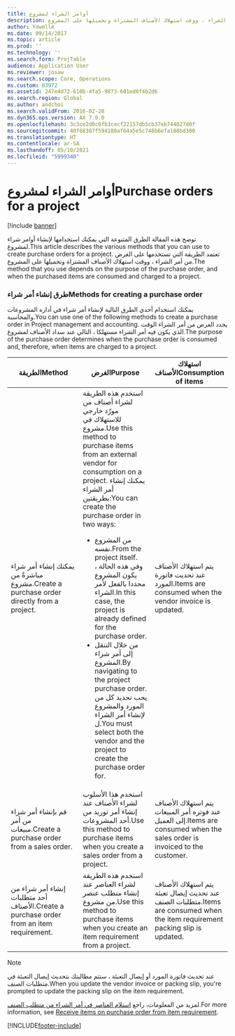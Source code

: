 ```yaml
---
title: أوامر الشراء لمشروع
description: توضح هذه المقالة الطرق المتنوعة التي يمكنك استخدامها لإنشاء أوامر شراء لمشروع. تعتمد الطريقة التي تستخدمها على الغرض من أمر الشراء ، ووقت استهلاك الأصناف المشتراة وتحميلها على المشروع.
author: Yowelle
ms.date: 09/14/2017
ms.topic: article
ms.prod: ''
ms.technology: ''
ms.search.form: ProjTable
audience: Application User
ms.reviewer: josaw
ms.search.scope: Core, Operations
ms.custom: 83972
ms.assetid: 247e4d72-610b-4fa5-9873-601ed0f4b2d6
ms.search.region: Global
ms.author: andchoi
ms.search.validFrom: 2016-02-28
ms.dyn365.ops.version: AX 7.0.0
ms.openlocfilehash: 3c3ce2d0c0fb3cecf22157db5cb37eb744027d0f
ms.sourcegitcommit: 40f68387f594180af64a5e5c748b6efa188bd300
ms.translationtype: HT
ms.contentlocale: ar-SA
ms.lasthandoff: 05/10/2021
ms.locfileid: "5999340"
---
```

# <a name="purchase-orders-for-a-project"></a><span data-ttu-id="15f58-104">أوامر الشراء لمشروع</span><span class="sxs-lookup"><span data-stu-id="15f58-104">Purchase orders for a project</span></span>

[!include [banner](../includes/banner.md)]

<span data-ttu-id="15f58-105">توضح هذه المقالة الطرق المتنوعة التي يمكنك استخدامها لإنشاء أوامر شراء لمشروع.</span><span class="sxs-lookup"><span data-stu-id="15f58-105">This article describes the various methods that you can use to create purchase orders for a project.</span></span> <span data-ttu-id="15f58-106">تعتمد الطريقة التي تستخدمها على الغرض من أمر الشراء ، ووقت استهلاك الأصناف المشتراة وتحميلها على المشروع.</span><span class="sxs-lookup"><span data-stu-id="15f58-106">The method that you use depends on the purpose of the purchase order, and when the purchased items are consumed and charged to a project.</span></span>

### <a name="methods-for-creating-a-purchase-order"></a><span data-ttu-id="15f58-107">طرق إنشاء أمر شراء</span><span class="sxs-lookup"><span data-stu-id="15f58-107">Methods for creating a purchase order</span></span>

<span data-ttu-id="15f58-108">يمكنك استخدام أحدي الطرق التالية لإنشاء أمر شراء في أداره المشروعات والمحاسبة.</span><span class="sxs-lookup"><span data-stu-id="15f58-108">You can use one of the following methods to create a purchase order in Project management and accounting.</span></span> <span data-ttu-id="15f58-109">يحدد الغرض من أمر الشراء الوقت الذي يكون فيه أمر الشراء مستهلكا ، التالي عند سداد الأصناف لمشروع.</span><span class="sxs-lookup"><span data-stu-id="15f58-109">The purpose of the purchase order determines when the purchase order is consumed and, therefore, when items are charged to a project.</span></span>

<table>
<colgroup>
<col width="33%" />
<col width="33%" />
<col width="33%" />
</colgroup>
<thead>
<tr class="header">
<th><span data-ttu-id="15f58-110">الطريقة</span><span class="sxs-lookup"><span data-stu-id="15f58-110">Method</span></span></th>
<th><span data-ttu-id="15f58-111">الغرض</span><span class="sxs-lookup"><span data-stu-id="15f58-111">Purpose</span></span></th>
<th><span data-ttu-id="15f58-112">استهلاك الأصناف</span><span class="sxs-lookup"><span data-stu-id="15f58-112">Consumption of items</span></span></th>
</tr>
</thead>
<tbody>
<tr class="odd">
<td><span data-ttu-id="15f58-113">يمكنك إنشاء أمر شراء مباشرةً من مشروع.</span><span class="sxs-lookup"><span data-stu-id="15f58-113">Create a purchase order directly from a project.</span></span></td>
<td><span data-ttu-id="15f58-114">استخدم هذه الطريقة لشراء أصناف من مورّد خارجي للاستهلاك في مشروع.</span><span class="sxs-lookup"><span data-stu-id="15f58-114">Use this method to purchase items from an external vendor for consumption on a project.</span></span> <span data-ttu-id="15f58-115">يمكنك إنشاء أمر الشراء بطريقتين:</span><span class="sxs-lookup"><span data-stu-id="15f58-115">You can create the purchase order in two ways:</span></span>
<ul>
<li><span data-ttu-id="15f58-116">من المشروع نفسه.</span><span class="sxs-lookup"><span data-stu-id="15f58-116">From the project itself.</span></span> <span data-ttu-id="15f58-117">وفي هذه الحالة ، يكون المشروع محددا بالفعل لأمر الشراء.</span><span class="sxs-lookup"><span data-stu-id="15f58-117">In this case, the project is already defined for the purchase order.</span></span></li>
<li><span data-ttu-id="15f58-118">من خلال التنقل إلى أمر شراء المشروع.</span><span class="sxs-lookup"><span data-stu-id="15f58-118">By navigating to the project purchase order.</span></span> <span data-ttu-id="15f58-119">يجب تحديد كل من المورد والمشروع لإنشاء أمر الشراء ل.</span><span class="sxs-lookup"><span data-stu-id="15f58-119">You must select both the vendor and the project to create the purchase order for.</span></span></li>
</ul></td>
<td><span data-ttu-id="15f58-120">يتم استهلاك الأصناف عند تحديث فاتورة المورد.</span><span class="sxs-lookup"><span data-stu-id="15f58-120">Items are consumed when the vendor invoice is updated.</span></span></td>
</tr>
<tr class="even">
<td><span data-ttu-id="15f58-121">قم بإنشاء أمر شراء من أمر مبيعات.</span><span class="sxs-lookup"><span data-stu-id="15f58-121">Create a purchase order from a sales order.</span></span></td>
<td><span data-ttu-id="15f58-122">استخدم هذا الأسلوب لشراء الأصناف عند إنشاء أمر توريد من أحد المشروعات.</span><span class="sxs-lookup"><span data-stu-id="15f58-122">Use this method to purchase items when you create a sales order from a project.</span></span></td>
<td><span data-ttu-id="15f58-123">يتم استهلاك الأصناف عند فوتره أمر المبيعات إلى العميل.</span><span class="sxs-lookup"><span data-stu-id="15f58-123">Items are consumed when the sales order is invoiced to the customer.</span></span></td>
</tr>
<tr class="odd">
<td><span data-ttu-id="15f58-124">إنشاء أمر شراء من أحد متطلبات الأصناف.</span><span class="sxs-lookup"><span data-stu-id="15f58-124">Create a purchase order from an item requirement.</span></span></td>
<td><span data-ttu-id="15f58-125">استخدم هذه الطريقة لشراء العناصر عند إنشاء متطلب عنصر من مشروع.</span><span class="sxs-lookup"><span data-stu-id="15f58-125">Use this method to purchase items when you create an item requirement from a project.</span></span></td>
<td><span data-ttu-id="15f58-126">يتم استهلاك الأصناف عند تحديث إيصال تعبئة متطلبات الصنف.</span><span class="sxs-lookup"><span data-stu-id="15f58-126">Items are consumed when the item requirement packing slip is updated.</span></span></td>
</tr>
</tbody>
</table>

> [!NOTE] 
> <span data-ttu-id="15f58-127">عند تحديث فاتورة المورد أو إيصال التعبئة ، ستتم مطالبتك بتحديث إيصال التعبئة في متطلبات الصنف.</span><span class="sxs-lookup"><span data-stu-id="15f58-127">When you update the vendor invoice or packing slip, you're prompted to update the packing slip on the item requirement.</span></span>

<span data-ttu-id="15f58-128">لمزيد من المعلومات، راجع [استلام العناصر في أمر الشراء من متطلب الصنف](tasks/receive-items-purchase-order-item-requirement.md).</span><span class="sxs-lookup"><span data-stu-id="15f58-128">For more information, see [Receive items on purchase order from item requirement](tasks/receive-items-purchase-order-item-requirement.md).</span></span>



[!INCLUDE[footer-include](../includes/footer-banner.md)]